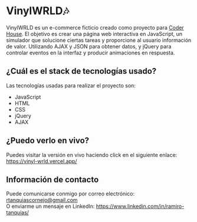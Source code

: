 # VinylWRLD🎶

VinylWRLD es un e-commerce ficticio creado como proyecto para <a href="https://www.coderhouse.com/">Coder House</a>. El objetivo es crear una página web interactiva en JavaScript, un simulador que solucione ciertas tareas y proporcione al usuario información de valor. Utilizando AJAX y JSON para obtener datos, y jQuery para controlar eventos en la interfaz y producir animaciones en respuesta.
## ¿Cuál es el stack de tecnologías usado? 
Las tecnologías usadas para realizar el proyecto son:
- JavaScript
- HTML
- CSS
- jQuery
- AJAX
## ¿Puedo verlo en vivo?
Puedes visitar la versión en vivo haciendo click en el siguiente enlace:\
https://vinyl-wrld.vercel.app/
## Información de contacto
Puede comunicarse conmigo por correo electrónico: rtanquiascornejo@gmail.com\
O enviarme un mensaje en LinkedIn: https://www.linkedin.com/in/ramiro-tanquias/

